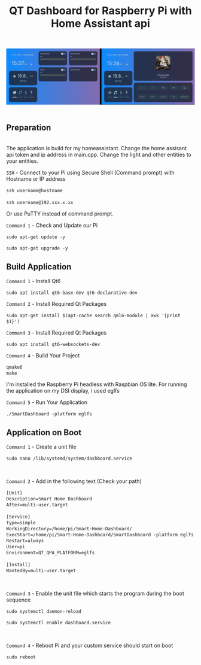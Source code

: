   <br>
  <h1 align="center">QT Dashboard for Raspberry Pi with Home Assistant api</h1>
  <br>
 <p align="center">
<img src="https://github.com/NielsU97/Smart-Home-Dashboard/blob/main/screenshot.png" width="1000">
  </br>
</br>  
<p>
<h2> Preparation </h2>
</br>
The application is build for my homeassistant. Change the home assisant api token and ip address in main.cpp. 
Change the light and other entities to your entities. 


`SSH` - Connect to your Pi using Secure Shell (Command prompt) with Hostname or IP address
```
ssh username@hostname

ssh username@192.xxx.x.xx
```
Or use PuTTY instead of command prompt. 

`Command 1` - Check and Update our Pi
```
sudo apt-get update -y
```
```
sudo apt-get upgrade -y
```

<h2> Build Application </h2>

`Command 1` - Install Qt6
```
sudo apt install qt6-base-dev qt6-declarative-dev
```

`Command 2` - Install Required Qt Packages
```
sudo apt-get install $(apt-cache search qml6-module | awk '{print $1}')
```


`Command 3` - Install Required Qt Packages
```
sudo apt install qt6-websockets-dev
```

`Command 4` - Build Your Project
```
qmake6
make
```

I'm installed the Raspberry Pi headless with Raspbian OS lite. For running the application on my DSI display, i used eglfs

`Command 5` -  Run Your Application
```
./SmartDashboard -platform eglfs
```

<h2> Application on Boot </h2>

`Command 1` - Create a unit file
```
sudo nano /lib/systemd/system/dashboard.service
```

</br>

`Command 2` - Add in the following text (Check your path)
```
[Unit]
Description=Smart Home Dashboard
After=multi-user.target

[Service]
Type=simple
WorkingDirectory=/home/pi/Smart-Home-Dashboard/
ExecStart=/home/pi/Smart-Home-Dashboard/SmartDashboard -platform eglfs
Restart=always
User=pi
Environment=QT_QPA_PLATFORM=eglfs

[Install]
WantedBy=multi-user.target
```
</br>

`Command 3` - Enable the unit file which starts the program during the boot sequence
```
sudo systemctl daemon-reload
```
```
sudo systemctl enable dashboard.service
```

</br>

`Command 4` - Reboot Pi and your custom service should start on boot
```
sudo reboot
```

